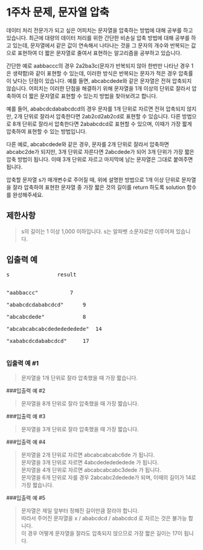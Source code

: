 # 1주차 문제, 문자열 압축

데이터 처리 전문가가 되고 싶은 어피치는 문자열을 압축하는 방법에 대해 공부를 하고 있습니다. 최근에 대량의 데이터 처리를 위한 간단한 비손실 압축 방법에 대해 공부를 하고 있는데, 문자열에서 같은 값이 연속해서 나타나는 것을 그 문자의 개수와 반복되는 값으로 표현하여 더 짧은 문자열로 줄여서 표현하는 알고리즘을 공부하고 있습니다.

간단한 예로 aabbaccc의 경우 2a2ba3c(문자가 반복되지 않아 한번만 나타난 경우 1은 생략함)와 같이 표현할 수 있는데, 이러한 방식은 반복되는 문자가 적은 경우 압축률이 낮다는 단점이 있습니다. 예를 들면, abcabcdede와 같은 문자열은 전혀 압축되지 않습니다. 어피치는 이러한 단점을 해결하기 위해 문자열을 1개 이상의 단위로 잘라서 압축하여 더 짧은 문자열로 표현할 수 있는지 방법을 찾아보려고 합니다. <br>

예를 들어, ababcdcdababcdcd의 경우 문자를 1개 단위로 자르면 전혀 압축되지 않지만, 2개 단위로 잘라서 압축한다면 2ab2cd2ab2cd로 표현할 수 있습니다. 다른 방법으로 8개 단위로 잘라서 압축한다면 2ababcdcd로 표현할 수 있으며, 이때가 가장 짧게 압축하여 표현할 수 있는 방법입니다.

다른 예로, abcabcdede와 같은 경우, 문자를 2개 단위로 잘라서 압축하면 abcabc2de가 되지만, 3개 단위로 자른다면 2abcdede가 되어 3개 단위가 가장 짧은 압축 방법이 됩니다. 이때 3개 단위로 자르고 마지막에 남는 문자열은 그대로 붙여주면 됩니다.

압축할 문자열 s가 매개변수로 주어질 때, 위에 설명한 방법으로 1개 이상 단위로 문자열을 잘라 압축하여 표현한 문자열 중 가장 짧은 것의 길이를 return 하도록 solution 함수를 완성해주세요.

## 제한사항
>s의 길이는 1 이상 1,000 이하입니다.
s는 알파벳 소문자로만 이루어져 있습니다.

## 입출력 예
<pre>
s				result<br><br>
"aabbaccc"			7<br>
"ababcdcdababcdcd"		9<br>
"abcabcdede"			8<br>
"abcabcabcabcdededededede"	14<br>
"xababcdcdababcdcd"		17<br>
</pre>

### 입출력 예 #1 ###
>문자열을 1개 단위로 잘라 압축했을 때 가장 짧습니다.

###입출력 예 #2
>문자열을 8개 단위로 잘라 압축했을 때 가장 짧습니다.

###입출력 예 #3
>문자열을 3개 단위로 잘라 압축했을 때 가장 짧습니다.

###입출력 예 #4
>문자열을 2개 단위로 자르면 abcabcabcabc6de 가 됩니다.<br>
문자열을 3개 단위로 자르면 4abcdededededede 가 됩니다.<br>
문자열을 4개 단위로 자르면 abcabcabcabc3dede 가 됩니다.<br>
문자열을 6개 단위로 자를 경우 2abcabc2dedede가 되며, 이때의 길이가 14로 가장 짧습니다.<br>

###입출력 예 #5
>문자열은 제일 앞부터 정해진 길이만큼 잘라야 합니다.<br>
따라서 주어진 문자열을 x / ababcdcd / ababcdcd 로 자르는 것은 불가능 합니다.<br>
이 경우 어떻게 문자열을 잘라도 압축되지 않으므로 가장 짧은 길이는 17이 됩니다.<br>
